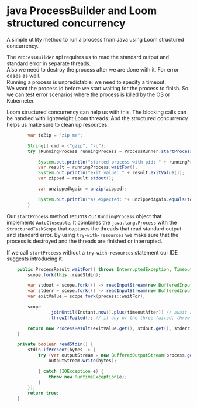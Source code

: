 
# java ProcessBuilder and Loom structured concurrency

A simple utility method to run a process from Java using Loom structured concurrency.

The `ProcessBuilder` api requires us to read the standard output and standard error in separate threads.  
Also we need to destroy the process after we are done with it. For error cases as well.  
Running a process is unpredictable; we need to specify a timeout.  
We want the process id before we start waiting for the process to finish. So we can test error scenarios where the process is killed by the OS or Kuberneter.

Loom structured concurrency can help us with this. The blocking calls can be handled with lightweight Loom threads. And the structured concurrency helps us make sure to clean up resources.

```java
        var toZip = "zip me";

        String[] cmd = {"gzip", "-c"};
        try (RunningProcess runningProcess = ProcessRunner.startProcess(cmd, toZip.getBytes(StandardCharsets.UTF_8), Duration.ofSeconds(5))) {

            System.out.println("started process with pid: " + runningProcess.getProcess().pid());
            var result = runningProcess.waitFor();
            System.out.println("exit value: " + result.exitValue());
            var zipped = result.stdout();

            var unzippedAgain = unzip(zipped);

            System.out.println("as expected: "+ unzippedAgain.equals(toZip));
        }
```
Our `startProcess` method returns our `RunningProcess` object that implements `AutoCloseable`.
It combines the `java.lang.Process` with the `StructuredTaskScope` that captures the threads that read standard output and standard error.
By using `try-with-resources` we make sure that the process is destroyed and the threads are finished or interrupted.

If we call `startProcess` without a `try-with-resources` statement our IDE suggests introducing it.

```java
    public ProcessResult waitFor() throws InterruptedException, TimeoutException, ExecutionException {
        scope.fork(this::readStdin);

        var stdout = scope.fork(() -> readInputStream(new BufferedInputStream(process.getInputStream())));
        var stderr = scope.fork(() -> readInputStream(new BufferedInputStream(process.getErrorStream())));
        var exitValue = scope.fork(process::waitFor);

        scope
                .joinUntil(Instant.now().plus(timeoutAfter)) // await all four using a timeout
                .throwIfFailed(); // if any of the three failed, throw an exception

        return new ProcessResult(exitValue.get(), stdout.get(), stderr.get(), process.pid());
    }

    private boolean readStdin() {
        stdin.ifPresent(bytes -> {
            try (var outputStream = new BufferedOutputStream(process.getOutputStream())) {
                outputStream.write(bytes);

            } catch (IOException e) {
                throw new RuntimeException(e);
            }
        });
        return true;
    }

```
